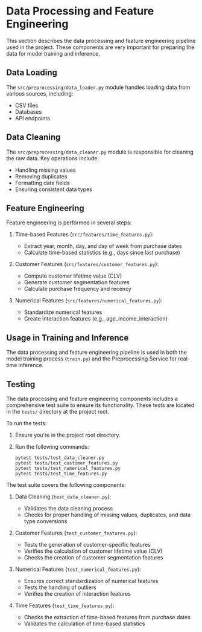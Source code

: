 # Data Processing and Feature Engineering

This section describes the data processing and feature engineering pipeline used in the project. These components are very important for preparing the data for model training and inference.

## Data Loading

The `src/preprocessing/data_loader.py` module handles loading data from various sources, including:

- CSV files
- Databases
- API endpoints

## Data Cleaning

The `src/preprocessing/data_cleaner.py` module is responsible for cleaning the raw data. Key operations include:

- Handling missing values
- Removing duplicates
- Formatting date fields
- Ensuring consistent data types

## Feature Engineering

Feature engineering is performed in several steps:

1. Time-based Features (`src/features/time_features.py`):
   - Extract year, month, day, and day of week from purchase dates
   - Calculate time-based statistics (e.g., days since last purchase)

2. Customer Features (`src/features/customer_features.py`):
   - Compute customer lifetime value (CLV)
   - Generate customer segmentation features
   - Calculate purchase frequency and recency

3. Numerical Features (`src/features/numerical_features.py`):
   - Standardize numerical features
   - Create interaction features (e.g., age_income_interaction)

## Usage in Training and Inference

The data processing and feature engineering pipeline is used in both the model training process (`train.py`) and the Preprocessing Service for real-time inference.

## Testing

The data processing and feature engineering components  includes a comprehensive test suite to ensure its functionality. These tests are located in the `tests/` directory at the project root.

To run the tests:

1. Ensure you're in the project root directory.
2. Run the following commands:

   ```
   pytest tests/test_data_cleaner.py
   pytest tests/test_customer_features.py
   pytest tests/test_numerical_features.py
   pytest tests/test_time_features.py
   ```

The test suite covers the following components:

1. Data Cleaning (`test_data_cleaner.py`):
   - Validates the data cleaning process
   - Checks for proper handling of missing values, duplicates, and data type conversions

2. Customer Features (`test_customer_features.py`):
   - Tests the generation of customer-specific features
   - Verifies the calculation of customer lifetime value (CLV)
   - Checks the creation of customer segmentation features

3. Numerical Features (`test_numerical_features.py`):
   - Ensures correct standardization of numerical features
   - Tests the handling of outliers
   - Verifies the creation of interaction features

4. Time Features (`test_time_features.py`):
   - Checks the extraction of time-based features from purchase dates
   - Validates the calculation of time-based statistics
